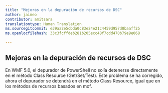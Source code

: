 ```yaml
---
title: "Mejoras en la depuración de recursos de DSC"
author: jaimeo
contributor: amitsara
translationtype: Human Translation
ms.sourcegitcommit: e39aa2e5cbda0c83e24e21c4459d957d8baaff25
ms.openlocfilehash: 33c3fcffdeb281b205ecc48f7cdd470b79e9e068

---
```



## Mejoras en la depuración de recursos de DSC

En WMF 5.0, el depurador de PowerShell no solía detenerse directamente en el método Class Resource (Get/Set/Test).
Este problema se ha corregido, ahora el depurador se detendrá en el método Class Resource, igual que en los métodos de recursos basados en mof.



<!--HONumber=Jul16_HO3-->


